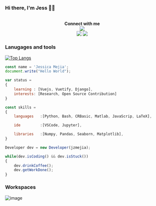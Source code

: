 ### Hi there, I'm Jess :woman_technologist:

<!-- 
## I'm a glaciologist :snowflake:  :ice_cube: and data scientist :abacus:  
- I'm currently working on a [crevasse propagation model](https://github.com/jzmejia/crevasse_propagation)
-  -->




<p align="center">
<br><b> Connect with me </b><br>
<a href="https://twitter.com/moulinology"><img src="https://img.shields.io/badge/twitter-@moulinology-blue?logo=twitter&style=social" /></a><br>
<a href="https://orcid.org/0000-0002-5489-4711"><img src="https://img.shields.io/badge/orcid-0000--0002--5489--4711-green?logo=orcid"/></a>
<a href="www.linkedin.com/in/jzmejia"><img src="https://img.shields.io/badge/LinkedIn-0077B5?style=flat&logo=linkedin&logoColor=white" /></a>
</p>

### Lanugages and tools 

<!-- https://github.com/anuraghazra/github-readme-stats/blob/master/themes/README.md -->
[![Top Langs](https://github-readme-stats.vercel.app/api/top-langs/?username=jzmejia&layout=compact&theme=graywhite)](https://github.com/jzmejia/github-readme-stats)




```js
const name = 'Jessica Mejia';  
document.write("Hello World");

var status =  
{  
    learning : [Vuejs, Vuetify, Django],  
    interests: [Research, Open Source Contribution]
}

const skills = 
{
    languages   :[Python, Bash, CRBasic, Matlab, JavaScrip, LaTeX],

    ide         :[VSCode, Jupyter],

    libraries   :[Numpy, Pandas, Seaborn, Matplotlib],
}

Developer dev = new Developer(jzmejia);

while(dev.isCoding() && dev.isStuck())
{
    dev.drinkCoffee();
    dev.getWorkDone();
}
```



### Workspaces

![image](https://img.shields.io/badge/Apple-MacBook_Pro_2016-999999?style=for-the-badge&logo=apple&logoColor=white)



